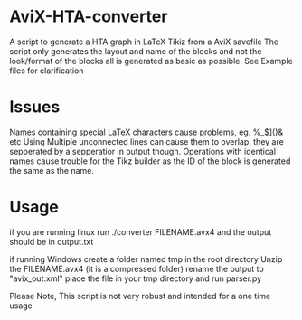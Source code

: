 # AviX-HTA-converter
A script to generate a HTA graph in LaTeX Tikiz from a AviX savefile
The script only generates the layout and name of the blocks and not the look/format of the blocks all is generated as basic as possible.
See Example files for clarification

# Issues
Names containing special LaTeX characters cause problems, eg. \%_$]()& etc 
Using Multiple unconnected lines can cause them to overlap, they are sepperated by a sepperatior in output though.
Operations with identical names cause trouble for the Tikz builder as the ID of the block is generated the same as the name.

# Usage

if you are running linux run ./converter FILENAME.avx4 and the output should be in output.txt

if running Windows create a folder named tmp in the root directory
	Unzip the FILENAME.avx4 (it is a compressed folder) rename the output to "avix_out.xml"
	place the file in your tmp directory and run parser.py
 
Please Note, This script is not very robust and intended for a one time usage
